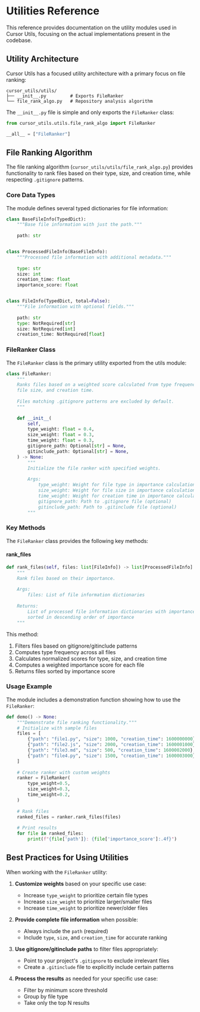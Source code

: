# Utilities Reference

This reference provides documentation on the utility modules used in Cursor Utils, focusing on the actual implementations present in the codebase.

## Utility Architecture

Cursor Utils has a focused utility architecture with a primary focus on file ranking:

```
cursor_utils/utils/
├── __init__.py         # Exports FileRanker
└── file_rank_algo.py   # Repository analysis algorithm
```

The `__init__.py` file is simple and only exports the `FileRanker` class:

```python
from cursor_utils.utils.file_rank_algo import FileRanker

__all__ = ["FileRanker"]
```

## File Ranking Algorithm

The file ranking algorithm (`cursor_utils/utils/file_rank_algo.py`) provides functionality to rank files based on their type, size, and creation time, while respecting `.gitignore` patterns.

### Core Data Types

The module defines several typed dictionaries for file information:

```python
class BaseFileInfo(TypedDict):
    """Base file information with just the path."""
    
    path: str


class ProcessedFileInfo(BaseFileInfo):
    """Processed file information with additional metadata."""
    
    type: str
    size: int
    creation_time: float
    importance_score: float


class FileInfo(TypedDict, total=False):
    """File information with optional fields."""
    
    path: str
    type: NotRequired[str]
    size: NotRequired[int]
    creation_time: NotRequired[float]
```

### FileRanker Class

The `FileRanker` class is the primary utility exported from the utils module:

```python
class FileRanker:
    """
    Ranks files based on a weighted score calculated from type frequency,
    file size, and creation time.
    
    Files matching .gitignore patterns are excluded by default.
    """
    
    def __init__(
        self,
        type_weight: float = 0.4,
        size_weight: float = 0.3,
        time_weight: float = 0.3,
        gitignore_path: Optional[str] = None,
        gitinclude_path: Optional[str] = None,
    ) -> None:
        """
        Initialize the file ranker with specified weights.
        
        Args:
            type_weight: Weight for file type in importance calculation
            size_weight: Weight for file size in importance calculation
            time_weight: Weight for creation time in importance calculation
            gitignore_path: Path to .gitignore file (optional)
            gitinclude_path: Path to .gitinclude file (optional)
        """
```

### Key Methods

The `FileRanker` class provides the following key methods:

#### rank_files

```python
def rank_files(self, files: list[FileInfo]) -> list[ProcessedFileInfo]:
    """
    Rank files based on their importance.
    
    Args:
        files: List of file information dictionaries
        
    Returns:
        List of processed file information dictionaries with importance scores,
        sorted in descending order of importance
    """
```

This method:
1. Filters files based on gitignore/gitinclude patterns
2. Computes type frequency across all files
3. Calculates normalized scores for type, size, and creation time
4. Computes a weighted importance score for each file
5. Returns files sorted by importance score

### Usage Example

The module includes a demonstration function showing how to use the `FileRanker`:

```python
def demo() -> None:
    """Demonstrate file ranking functionality."""
    # Initialize with sample files
    files = [
        {"path": "file1.py", "size": 1000, "creation_time": 1600000000},
        {"path": "file2.js", "size": 2000, "creation_time": 1600001000},
        {"path": "file3.md", "size": 500, "creation_time": 1600002000},
        {"path": "file4.py", "size": 1500, "creation_time": 1600003000},
    ]
    
    # Create ranker with custom weights
    ranker = FileRanker(
        type_weight=0.5,
        size_weight=0.3,
        time_weight=0.2,
    )
    
    # Rank files
    ranked_files = ranker.rank_files(files)
    
    # Print results
    for file in ranked_files:
        print(f"{file['path']}: {file['importance_score']:.4f}")
```

## Best Practices for Using Utilities

When working with the `FileRanker` utility:

1. **Customize weights** based on your specific use case:
   - Increase `type_weight` to prioritize certain file types
   - Increase `size_weight` to prioritize larger/smaller files
   - Increase `time_weight` to prioritize newer/older files

2. **Provide complete file information** when possible:
   - Always include the `path` (required)
   - Include `type`, `size`, and `creation_time` for accurate ranking

3. **Use gitignore/gitinclude paths** to filter files appropriately:
   - Point to your project's `.gitignore` to exclude irrelevant files
   - Create a `.gitinclude` file to explicitly include certain patterns

4. **Process the results** as needed for your specific use case:
   - Filter by minimum score threshold
   - Group by file type
   - Take only the top N results
